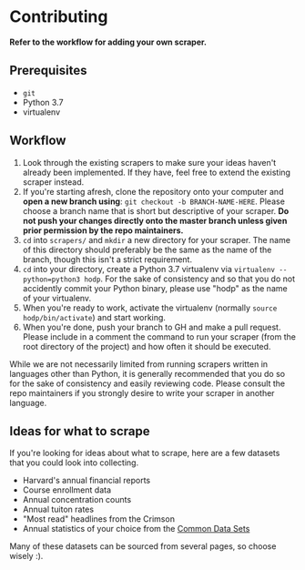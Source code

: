 # Contributing

**Refer to the workflow for adding your own scraper.**

## Prerequisites

- `git`
- Python 3.7
- virtualenv

## Workflow

1. Look through the existing scrapers to make sure your ideas haven't already been implemented. If they have, feel free to extend the existing scraper instead.
2. If you're starting afresh, clone the repository onto your computer and **open a new branch using**: `git checkout -b BRANCH-NAME-HERE`. Please choose a branch name that is short but descriptive of your scraper. **Do not push your changes directly onto the master branch unless given prior permission by the repo maintainers.**
3. `cd` into `scrapers/` and `mkdir` a new directory for your scraper. The name of this directory should preferably be the same as the name of the branch, though this isn't a strict requirement.
4. `cd` into your directory, create a Python 3.7 virtualenv via `virtualenv --python=python3 hodp`. For the sake of consistency and so that you do not accidently commit your Python binary, please use "hodp" as the name of your virtualenv.
5. When you're ready to work, activate the virtualenv (normally `source hodp/bin/activate`) and start working.
6. When you're done, push your branch to GH and make a pull request. Please include in a comment the command to run your scraper (from the root directory of the project) and how often it should be executed.

While we are not necessarily limited from running scrapers written in languages other than Python, it is generally recommended that you do so for the sake of consistency and easily reviewing code. Please consult the repo maintainers if you strongly desire to write your scraper in another language.

## Ideas for what to scrape

If you're looking for ideas about what to scrape, here are a few datasets that you could look into collecting.
- Harvard's annual financial reports
- Course enrollment data
- Annual concentration counts
- Annual tuiton rates
- "Most read" headlines from the Crimson
- Annual statistics of your choice from the [Common Data Sets](https://oir.harvard.edu/common-data-set)

Many of these datasets can be sourced from several pages, so choose wisely :).
